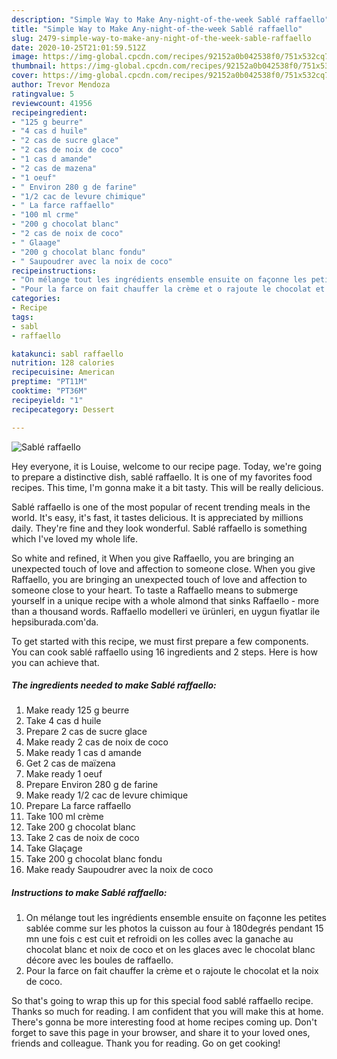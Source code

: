```yaml
---
description: "Simple Way to Make Any-night-of-the-week Sablé raffaello"
title: "Simple Way to Make Any-night-of-the-week Sablé raffaello"
slug: 2479-simple-way-to-make-any-night-of-the-week-sable-raffaello
date: 2020-10-25T21:01:59.512Z
image: https://img-global.cpcdn.com/recipes/92152a0b042538f0/751x532cq70/sable-raffaello-photo-principale-de-la-recette.jpg
thumbnail: https://img-global.cpcdn.com/recipes/92152a0b042538f0/751x532cq70/sable-raffaello-photo-principale-de-la-recette.jpg
cover: https://img-global.cpcdn.com/recipes/92152a0b042538f0/751x532cq70/sable-raffaello-photo-principale-de-la-recette.jpg
author: Trevor Mendoza
ratingvalue: 5
reviewcount: 41956
recipeingredient:
- "125 g beurre"
- "4 cas d huile"
- "2 cas de sucre glace"
- "2 cas de noix de coco"
- "1 cas d amande"
- "2 cas de mazena"
- "1 oeuf"
- " Environ 280 g de farine"
- "1/2 cac de levure chimique"
- " La farce raffaello"
- "100 ml crme"
- "200 g chocolat blanc"
- "2 cas de noix de coco"
- " Glaage"
- "200 g chocolat blanc fondu"
- " Saupoudrer avec la noix de coco"
recipeinstructions:
- "On mélange tout les ingrédients ensemble ensuite on façonne les petites sablée comme sur les photos la cuisson au four à 180degrés pendant 15 mn une fois c est cuit et refroidi on les colles avec la ganache au chocolat blanc et noix de coco et on les glaces avec le chocolat blanc décore avec les boules de raffaello."
- "Pour la farce on fait chauffer la crème et o rajoute le chocolat et la noix de coco."
categories:
- Recipe
tags:
- sabl
- raffaello

katakunci: sabl raffaello 
nutrition: 128 calories
recipecuisine: American
preptime: "PT11M"
cooktime: "PT36M"
recipeyield: "1"
recipecategory: Dessert

---
```



![Sablé raffaello](https://img-global.cpcdn.com/recipes/92152a0b042538f0/751x532cq70/sable-raffaello-photo-principale-de-la-recette.jpg)

Hey everyone, it is Louise, welcome to our recipe page. Today, we're going to prepare a distinctive dish, sablé raffaello. It is one of my favorites food recipes. This time, I'm gonna make it a bit tasty. This will be really delicious.

Sablé raffaello is one of the most popular of recent trending meals in the world. It's easy, it's fast, it tastes delicious. It is appreciated by millions daily. They're fine and they look wonderful. Sablé raffaello is something which I've loved my whole life.

So white and refined, it When you give Raffaello, you are bringing an unexpected touch of love and affection to someone close. When you give Raffaello, you are bringing an unexpected touch of love and affection to someone close to your heart. To taste a Raffaello means to submerge yourself in a unique recipe with a whole almond that sinks Raffaello - more than a thousand words. Raffaello modelleri ve ürünleri, en uygun fiyatlar ile hepsiburada.com&#39;da.


To get started with this recipe, we must first prepare a few components. You can cook sablé raffaello using 16 ingredients and 2 steps. Here is how you can achieve that.

<!--inarticleads1-->

##### The ingredients needed to make Sablé raffaello:

1. Make ready 125 g beurre
1. Take 4 cas d huile
1. Prepare 2 cas de sucre glace
1. Make ready 2 cas de noix de coco
1. Make ready 1 cas d amande
1. Get 2 cas de maïzena
1. Make ready 1 oeuf
1. Prepare  Environ 280 g de farine
1. Make ready 1/2 cac de levure chimique
1. Prepare  La farce raffaello
1. Take 100 ml crème
1. Take 200 g chocolat blanc
1. Take 2 cas de noix de coco
1. Take  Glaçage
1. Take 200 g chocolat blanc fondu
1. Make ready  Saupoudrer avec la noix de coco




<!--inarticleads2-->

##### Instructions to make Sablé raffaello:

1. On mélange tout les ingrédients ensemble ensuite on façonne les petites sablée comme sur les photos la cuisson au four à 180degrés pendant 15 mn une fois c est cuit et refroidi on les colles avec la ganache au chocolat blanc et noix de coco et on les glaces avec le chocolat blanc décore avec les boules de raffaello.
1. Pour la farce on fait chauffer la crème et o rajoute le chocolat et la noix de coco.




So that's going to wrap this up for this special food sablé raffaello recipe. Thanks so much for reading. I am confident that you will make this at home. There's gonna be more interesting food at home recipes coming up. Don't forget to save this page in your browser, and share it to your loved ones, friends and colleague. Thank you for reading. Go on get cooking!
